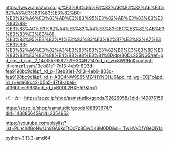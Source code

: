 https://www.amazon.co.jp/%E3%83%95%E3%83%AB%E3%82%A6%E3%82%A3%E3%83%83%E3%82%B0-%E3%82%A6%E3%83%AB%E3%83%95%E3%82%AB%E3%83%83%E3%83%88-%E3%83%AC%E3%82%A4%E3%83%A4%E3%83%BC%E3%82%AB%E3%83%83%E3%83%88-%E3%83%95%E3%82%A1%E3%83%83%E3%82%B7%E3%83%A7%E3%83%B3-%E3%82%A6%E3%82%A3%E3%83%83%E3%82%B0%E3%83%8D%E3%83%83%E3%83%88%E4%BB%98%E3%81%8D/dp/B0DL2S5NG5/ref=pd_sbs_d_sccl_2_14/355-9592729-3049214?pd_rd_w=8WRRq&content-id=amzn1.sym.13eb81e1-7d13-4eb9-803d-fea9198bc9c1&pf_rd_p=13eb81e1-7d13-4eb9-803d-fea9198bc9c1&pf_rd_r=ABQ4NW9S65MZ4HYNQHJ6&pd_rd_wg=ECjFc&pd_rd_r=ede69c42-05a5-47f8-abe9-af36b1cec993&pd_rd_i=B0DL2HXH5P&th=1

パーカー
https://zozo.jp/shop/aamstudio/goods/92626058/?did=149876159

https://zozo.jp/shop/aamstudio/goods/88893674/?did=143885645&rid=2354953



https://youtube.com/playlist?list=PLnchdGoNwUn9GA9kdTtOc7b8DwDK8M0DD&si=_TwHVvDfYBeQIYIa

python-3.13.3-amd64
